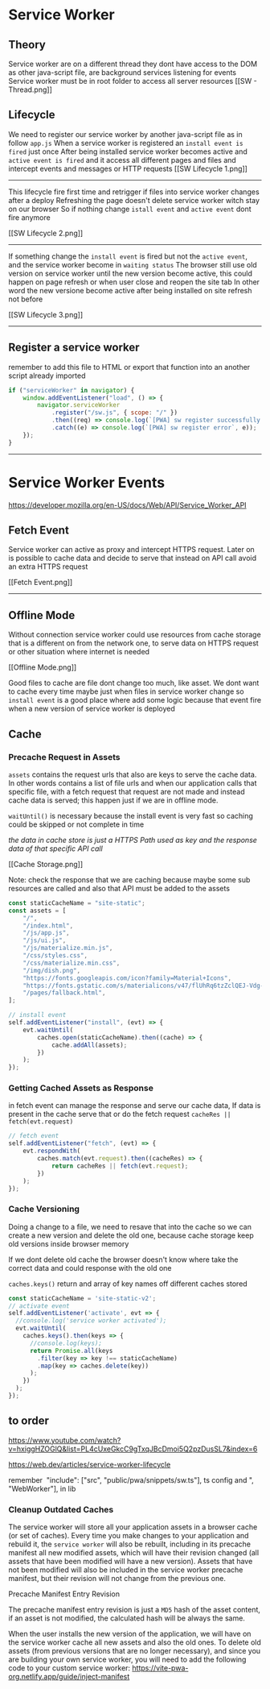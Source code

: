 # Service Worker

## Theory

Service worker are on a different thread they dont have access to the DOM as other java-script file, are background services listening for events
Service worker must be in root folder to access all server resources
[[SW - Thread.png]]

## Lifecycle

We need to register our service worker by another java-script file as in follow `app.js`
When a service worker is registered an `install event is fired` just once
After being installed service worker becomes active and `active event is fired` and it access all different pages and files and intercept events and messages or HTTP requests
[[SW Lifecycle 1.png]]

---

This lifecycle fire first time and retrigger if files into service worker changes after a deploy
Refreshing the page doesn't delete service worker witch stay on our browser
So if nothing change `istall event` and `active event` dont fire anymore

[[SW Lifecycle 2.png]]

---

If something change the `install event` is fired but not the `active event`, and the service worker become in `waiting status`
The browser still use old version on service worker until the new version become active, this could happen on page refresh or when user close and reopen the site tab
In other word the new versione become active after being installed on site refresh not before

[[SW Lifecycle 3.png]]

---

## Register a service worker

remember to add this file to HTML or export that function into an another script already imported

```js
if ("serviceWorker" in navigator) {
	window.addEventListener("load", () => {
		navigator.serviceWorker
			.register("/sw.js", { scope: "/" })
			.then((req) => console.log(`[PWA] sw register successfully `, req))
			.catch((e) => console.log(`[PWA] sw register error`, e));
	});
}
```

---

# Service Worker Events

https://developer.mozilla.org/en-US/docs/Web/API/Service_Worker_API

## Fetch Event

Service worker can active as proxy and intercept HTTPS request. Later on is possible to cache data and decide to serve that instead on API call avoid an extra HTTPS request

[[Fetch Event.png]]

---

## Offline Mode

Without connection service worker could use resources from cache storage that is a different on from the network one, to serve data on HTTPS request or other situation where internet is needed

[[Offline Mode.png]]

Good files to cache are file dont change too much, like asset. We dont want to cache every time maybe just when files in service worker change so `install event` is a good place where add some logic because that event fire when a new version of service worker is deployed

## Cache

### Precache Request in Assets

`assets` contains the request urls that also are keys to serve the cache data. In other words contains a list of file urls and when our application calls that specific file, with a fetch request that request are not made and instead cache data is served; this happen just if we are in offline mode.

`waitUntil()` is necessary because the install event is very fast so caching could be skipped or not complete in time

_the data in cache store is just a HTTPS Path used as key and the response data of that specific API call_

[[Cache Storage.png]]

Note: check the response that we are caching because maybe some sub resources are called and also that API must be added to the assets 

```js
const staticCacheName = "site-static";
const assets = [
	"/",
	"/index.html",
	"/js/app.js",
	"/js/ui.js",
	"/js/materialize.min.js",
	"/css/styles.css",
	"/css/materialize.min.css",
	"/img/dish.png",
	"https://fonts.googleapis.com/icon?family=Material+Icons",
	"https://fonts.gstatic.com/s/materialicons/v47/flUhRq6tzZclQEJ-Vdg-IuiaDsNcIhQ8tQ.woff2",
	"/pages/fallback.html",
];

// install event
self.addEventListener("install", (evt) => {
	evt.waitUntil(
		caches.open(staticCacheName).then((cache) => {
			cache.addAll(assets);
		})
	);
});
```

### Getting Cached Assets as Response

in fetch event can manage the response and serve our cache data,
If data is present in the cache serve that or do the fetch request `cacheRes || fetch(evt.request)`

```js
// fetch event
self.addEventListener("fetch", (evt) => {
	evt.respondWith(
		caches.match(evt.request).then((cacheRes) => {
			return cacheRes || fetch(evt.request);
		})
	);
});
```

### Cache Versioning

Doing a change to a file, we need to resave that into the cache so we can create a new version and delete the old one, because cache storage keep old versions inside browser memory

If we dont delete old cache the browser doesn't know where take the correct data and could response with the old one 

`caches.keys()` return and array of key names off different caches stored

```js
const staticCacheName = 'site-static-v2';
// activate event
self.addEventListener('activate', evt => {
  //console.log('service worker activated');
  evt.waitUntil(
    caches.keys().then(keys => {
      //console.log(keys);
      return Promise.all(keys
        .filter(key => key !== staticCacheName)
        .map(key => caches.delete(key))
      );
    })
  );
});
```

## to order

https://www.youtube.com/watch?v=hxiggHZOGlQ&list=PL4cUxeGkcC9gTxqJBcDmoi5Q2pzDusSL7&index=6

https://web.dev/articles/service-worker-lifecycle

remember  "include": ["src", "public/pwa/snippets/sw.ts"], ts config and ", "WebWorker"], in lib

### Cleanup Outdated Caches[​](https://vite-pwa-org.netlify.app/guide/inject-manifest#cleanup-outdated-caches)

The service worker will store all your application assets in a browser cache (or set of caches). Every time you make changes to your application and rebuild it, the `service worker` will also be rebuilt, including in its precache manifest all new modified assets, which will have their revision changed (all assets that have been modified will have a new version). Assets that have not been modified will also be included in the service worker precache manifest, but their revision will not change from the previous one.

Precache Manifest Entry Revision

The precache manifest entry revision is just a `MD5` hash of the asset content, if an asset is not modified, the calculated hash will be always the same.

When the user installs the new version of the application, we will have on the service worker cache all new assets and also the old ones. To delete old assets (from previous versions that are no longer necessary), and since you are building your own service worker, you will need to add the following code to your custom service worker:
https://vite-pwa-org.netlify.app/guide/inject-manifest
